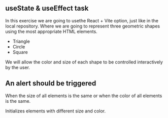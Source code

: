 
## useState & useEffect task

In this exercise we are going to usethe React + Vite option, just like in the local repository. Where we are going to represent three geometric shapes using the most appropriate HTML elements.

- Triangle
- Circle
- Square

We will allow the color and size of each shape to be controlled interactively by the user.

## An alert should be triggered 

When the size of all elements is the same or when the color of all elements is the same.

Initializes elements with different size and color.

